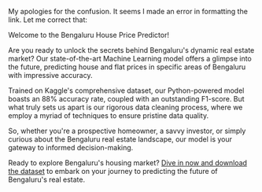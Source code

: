 My apologies for the confusion. It seems I made an error in formatting the link. Let me correct that:

Welcome to the Bengaluru House Price Predictor!

Are you ready to unlock the secrets behind Bengaluru's dynamic real estate market? Our state-of-the-art Machine Learning model offers a glimpse into the future, predicting house and flat prices in specific areas of Bengaluru with impressive accuracy.

Trained on Kaggle's comprehensive dataset, our Python-powered model boasts an 88% accuracy rate, coupled with an outstanding F1-score. But what truly sets us apart is our rigorous data cleaning process, where we employ a myriad of techniques to ensure pristine data quality.

So, whether you're a prospective homeowner, a savvy investor, or simply curious about the Bengaluru real estate landscape, our model is your gateway to informed decision-making.

Ready to explore Bengaluru's housing market? [Dive in now and download the dataset](https://www.kaggle.com/amitabhajoy/bengaluru-house-price-data) to embark on your journey to predicting the future of Bengaluru's real estate.
